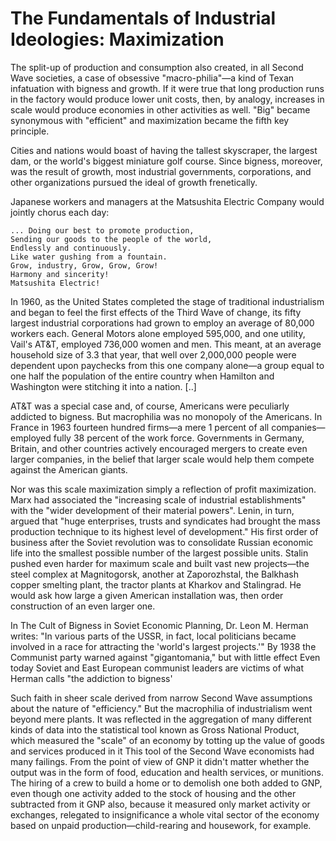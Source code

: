 # The Fundamentals of Industrial Ideologies: Maximization

The split-up of production and consumption also created, in all Second
Wave societies, a case of obsessive "macro-philia"—a kind of Texan
infatuation with bigness and growth. If it were true that long
production runs in the factory would produce lower unit costs, then,
by analogy, increases in scale would produce economies in other
activities as well. "Big" became synonymous with "efficient" and
maximization became the fifth key principle.

Cities and nations would boast of having the tallest skyscraper, the
largest dam, or the world's biggest miniature golf course. Since
bigness, moreover, was the result of growth, most industrial
governments, corporations, and other organizations pursued the ideal
of growth frenetically.

Japanese workers and managers at the Matsushita Electric Company would
jointly chorus each day:

```
... Doing our best to promote production,
Sending our goods to the people of the world,
Endlessly and continuously.
Like water gushing from a fountain.
Grow, industry, Grow, Grow, Grow!
Harmony and sincerity!
Matsushita Electric!
```

In 1960, as the United States completed the stage of traditional
industrialism and began to feel the first effects of the Third Wave of
change, its fifty largest industrial corporations had grown to employ
an average of 80,000 workers each. General Motors alone employed
595,000, and one utility, Vail's AT&T, employed 736,000 women and
men. This meant, at an average household size of 3.3 that year, that
well over 2,000,000 people were dependent upon paychecks from this one
company alone—a group equal to one half the population of the entire
country when Hamilton and Washington were stitching it into a
nation. [..]

AT&T was a special case and, of course, Americans were peculiarly
addicted to bigness. But macrophilia was no monopoly of the
Americans. In France in 1963 fourteen hundred firms—a mere 1 percent
of all companies—employed fully 38 percent of the work
force. Governments in Germany, Britain, and other countries actively
encouraged mergers to create even larger companies, in the belief that
larger scale would help them compete against the American giants.

Nor was this scale maximization simply a reflection of profit
maximization. Marx had associated the "increasing scale of industrial
establishments" with the "wider development of their material
powers". Lenin, in turn, argued that "huge enterprises, trusts and
syndicates had brought the mass production technique to its highest
level of development." His first order of business after the Soviet
revolution was to consolidate Russian economic life into the smallest
possible number of the largest possible units. Stalin pushed even
harder for maximum scale and built vast new projects—the steel complex
at Magnitogorsk, another at Zaporozhstal, the Balkhash copper smelting
plant, the tractor plants at Kharkov and Stalingrad. He would ask how
large a given American installation was, then order construction of an
even larger one.

In The Cult of Bigness in Soviet Economic Planning, Dr. Leon M. Herman
writes: "In various parts of the USSR, in fact, local politicians
became involved in a race for attracting the 'world's largest
projects.'" By 1938 the Communist party warned against "gigantomania,"
but with little effect Even today Soviet and East European communist
leaders are victims of what Herman calls "the addiction to bigness'

Such faith in sheer scale derived from narrow Second Wave assumptions
about the nature of "efficiency." But the macrophilia of industrialism
went beyond mere plants. It was reflected in the aggregation of many
different kinds of data into the statistical tool known as Gross
National Product, which measured the "scale" of an economy by totting
up the value of goods and services produced in it This tool of the
Second Wave economists had many failings. From the point of view of
GNP it didn't matter whether the output was in the form of food,
education and health services, or munitions. The hiring of a crew to
build a home or to demolish one both added to GNP, even though one
activity added to the stock of housing and the other subtracted from
it GNP also, because it measured only market activity or exchanges,
relegated to insignificance a whole vital sector of the economy based
on unpaid production—child-rearing and housework, for example.

